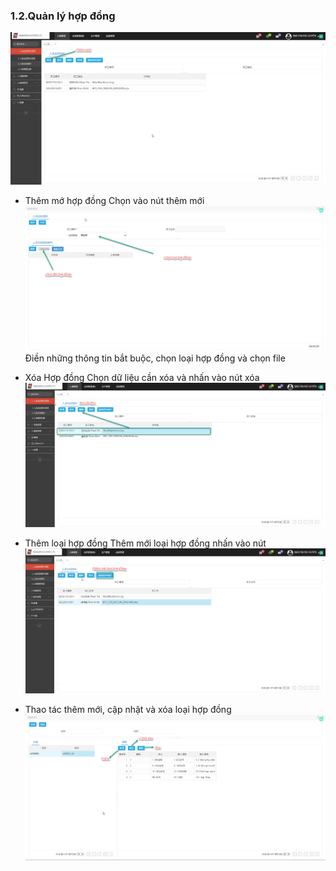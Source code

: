 ### 1.2.Quản lý hợp đồng
![!](../../../assets/hr/contract-mng/contract1.png "")
 - Thêm mớ hợp đồng
 Chọn vào nút thêm mới
![!](../../../assets/hr/contract-mng/contract2.png "")
Điền những thông tin bắt buộc, chọn loại hợp đồng và chọn file

 - Xóa Hợp đồng
Chọn dữ liệu cần xóa và nhấn vào nút xóa
![!](../../../assets/hr/contract-mng/contract3-delete.png "")

 - Thêm loại hợp đồng
Thêm mới loại hợp đồng nhấn vào nút
![!](../../../assets/hr/contract-mng/contract4.png "")

 - Thao tác thêm mới, cập nhật và xóa loại hợp đồng
 ![!](../../../assets/hr/contract-mng/contract5.png "")